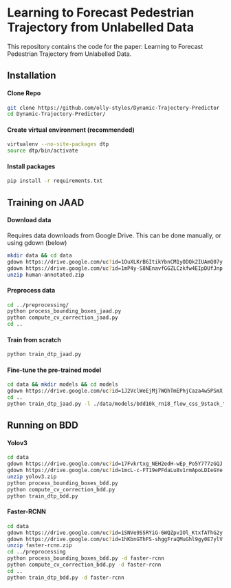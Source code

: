# Learning to Forecast Pedestrian Trajectory from Unlabelled Data
This repository contains the code for the paper: Learning to Forecast Pedestrian Trajectory from Unlabelled Data.


## Installation
#### Clone Repo 
```bash
git clone https://github.com/olly-styles/Dynamic-Trajectory-Predictor
cd Dynamic-Trajectory-Predictor/
```
#### Create virtual environment (recommended)
```bash
virtualenv --no-site-packages dtp
source dtp/bin/activate
```
#### Install packages
```bash
pip install -r requirements.txt
```
## Training on JAAD
#### Download data
Requires data downloads from Google Drive. This can be done manually, or using gdown (below)
```bash
mkdir data && cd data
gdown https://drive.google.com/uc?id=1OuXLKrB6ItikYbnCM1yODQk2IUAmQ07y
gdown https://drive.google.com/uc?id=1mP4y-S8NEnavfGGZLCzkfw4EIpDUfJnp
unzip human-annotated.zip
```
#### Preprocess data
```bash
cd ../preprocessing/
python process_bounding_boxes_jaad.py
python compute_cv_correction_jaad.py
cd ..
```
#### Train from scratch
```bash
python train_dtp_jaad.py
```
#### Fine-tune the pre-trained model
```bash
cd data && mkdir models && cd models
gdown https://drive.google.com/uc?id=1J2VclWeEjMj7WQhTmEPhjCaza4w5PSmX
cd ..
python train_dtp_jaad.py -l ./data/models/bdd10k_rn18_flow_css_9stack_training_proportion_100_shuffled_disp.weights
```

## Running on BDD
#### Yolov3
```bash
cd data
gdown https://drive.google.com/uc?id=17Fvkrtxg_NEH2edH-wEp_Po5Y777zGQJ
gdown https://drive.google.com/uc?id=1mcL-c-FT19ePFdaLu8v1rmApoLDIeGYe
unzip yolov3.zip
python process_bounding_boxes_bdd.py
python compute_cv_correction_bdd.py
python train_dtp_bdd.py
```
#### Faster-RCNN
```bash
cd data
gdown https://drive.google.com/uc?id=1SNVe9SSRYiG-6WQZpvIOl_KtxfAThG2y
gdown https://drive.google.com/uc?id=1hKbnGThFS-shggFraQMuGhl9gy0E7ylV
unzip faster-rcnn.zip
cd ../preprocessing
python process_bounding_boxes_bdd.py -d faster-rcnn
python compute_cv_correction_bdd.py -d faster-rcnn
cd ..
python train_dtp_bdd.py -d faster-rcnn
```




